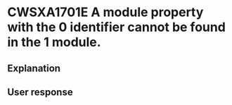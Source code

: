 # CWSXA1701E A module property with the 0 identifier cannot be found in the 1 module.

## Explanation

## User response